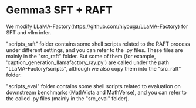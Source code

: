 # Gemma3 SFT + RAFT

We modify LLaMA-Factory(https://github.com/hiyouga/LLaMA-Factory) for SFT and vllm infer.

"scripts_raft" folder contains some shell scripts related to the RAFT process under different settings, and you can refer to the .py files. These files are mainly in the "src_raft" folder. But some of them (for example, 'caption_generation_llamafactory_ray.py') are called under the path "LLaMA-Factory/scripts", although we also copy them into the "src_raft" folder.

"scripts_eval" folder contains some shell scripts related to evaluation on downstream benchmarks (MathVista and MathVerse), and you can refer to the called .py files (mainly in the "src_eval" folder).
